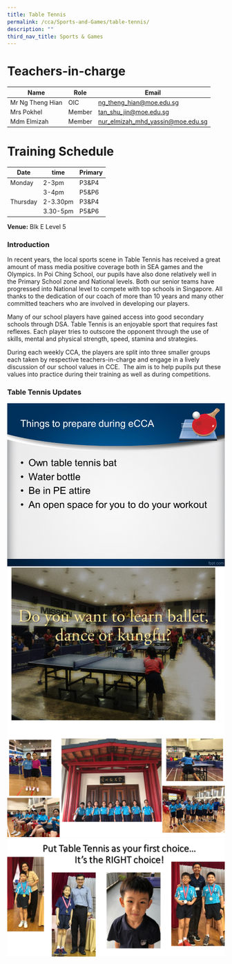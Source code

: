 ```yaml
---
title: Table Tennis
permalink: /cca/Sports-and-Games/table-tennis/
description: ""
third_nav_title: Sports & Games
---
```

# Teachers-in-charge


| Name | Role | Email |
| -------- | -------- | -------- |
| Mr Ng Theng Hian     | OIC     | ng_theng_hian@moe.edu.sg     |
| Mrs Pokhel     | Member     | tan_shu_jin@moe.edu.sg     |
| Mdm Elmizah     | Member     | nur_elmizah_mhd_yassin@moe.edu.sg     |



# Training Schedule



|Date| time | Primary| 
|-----|----|------|
|Monday|2-3pm |P3&P4|
||3-4pm |P5&P6|
|Thursday|2-3.30pm |P3&P4|
||3.30-5pm |P5&P6|

**Venue:**
 Blk E Level 5


### Introduction

In recent years, the local sports scene in Table Tennis has received a great amount of mass media positive coverage both in SEA games and the Olympics. In Poi Ching School, our pupils have also done relatively well in the Primary School zone and National levels. Both our senior teams have progressed into National level to compete with top schools in Singapore. All thanks to the dedication of our coach of more than 10 years and many other committed teachers who are involved in developing our players.

Many of our school players have gained access into good secondary schools through DSA. Table Tennis is an enjoyable sport that requires fast reflexes. Each player tries to outscore the opponent through the use of skills, mental and physical strength, speed, stamina and strategies.

During each weekly CCA, the players are split into three smaller groups each taken by respective teachers-in-charge and engage in a lively discussion of our school values in CCE.  The aim is to help pupils put these values into practice during their training as well as during competitions.


### Table Tennis Updates
![](/images/Slide2.png)
![](/images/etennis01.jpg)
![](/images/etennis02.jpg)
![](/images/etennis04.jpg)